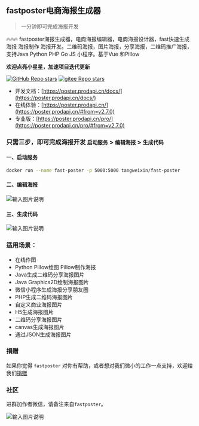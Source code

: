 ## fastposter电商海报生成器

> 一分钟即可完成海报开发

🔥🔥🔥 fastposter海报生成器，电商海报编辑器，电商海报设计器，fast快速生成海报 海报制作 海报开发。二维码海报，图片海报，分享海报，二维码推广海报，支持Java Python PHP Go JS 小程序。基于Vue 和Pillow 


**欢迎点亮小星星，加速项目迭代更新**

<a href="https://github.com/psoho/fast-poster" class="link github-link" target="_blank"><img alt="GitHub Repo stars" src="https://img.shields.io/github/stars/psoho/fast-poster?style=social"></a>
<a href="https://gitee.com/psoho/fast-poster" class="link gitee-link" target="_blank"><img alt="gitee Repo stars" src="https://gitee.com/psoho/fast-poster/badge/star.svg"></a>

- 开发文档：[https://poster.prodapi.cn/docs/](https://poster.prodapi.cn/docs/)
- 在线体验：[https://poster.prodapi.cn/](https://poster.prodapi.cn/#from=v2.7.0)
- 专业版：[https://poster.prodapi.cn/pro/](https://poster.prodapi.cn/pro/#from=v2.7.0)

[comment]: <> (- [代码仓库-github]&#40;https://github.com/psoho/fast-poster&#41;)

[comment]: <> (- [代码仓库-gitee]&#40;https://gitee.com/psoho/fast-poster&#41;)

### 只需三步，即可完成海报开发 `启动服务` > `编辑海报` > `生成代码`

#### 一、启动服务

```bash
docker run --name fast-poster -p 5000:5000 tangweixin/fast-poster
```

#### 二、编辑海报

![输入图片说明](https://poster.prodapi.cn/docs/assets/image-20210916131437123.png?v=2.7.0)

#### 三、生成代码

![输入图片说明](https://poster.prodapi.cn/docs/assets/image-20210916131538847.png?v=2.7.0)


### 适用场景：

- 在线作图
- Python Pillow绘图 Pillow制作海报
- Java生成二维码分享海报图片
- Java Graphics2D绘制海报图片
- 微信小程序生成海报分享朋友圈
- PHP生成二维码海报图片
- 自定义商业海报图片
- H5生成海报图片
- 二维码分享海报图片
- canvas生成海报图片
- 通过JSON生成海报图片


[comment]: <> (### 追星之路)

[comment]: <> ([![Stargazers over time]&#40;https://starchart.cc/psoho/fast-poster.svg&#41;]&#40;https://starchart.cc/psoho/fast-poster&#41;)

### 捐赠

如果你觉得 `fastposter` 对你有帮助，或者想对我们微小的工作一点支持，欢迎给我们[捐赠](https://poster.prodapi.cn/docs/#/donate)

### 社区

进群加作者微信，请备注来自`fastposter`。

![输入图片说明](https://poster.prodapi.cn/docs/assets/qrcode.jpeg)

